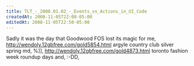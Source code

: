 ```yaml
---
title: TLT_-_2008.01.02_-_Events_vs_Actions_in_UI_Code
createdAt: 2008-11-05T22:08-05:00
editedAt: 2008-11-05T22:50-05:00
---
```


Sadly it was the day that Goodwood FOS lost its magic for me, http://wendoly.12gbfree.com/gold5854.html argyle country club silver spring md,  %]], http://wendoly.12gbfree.com/gold4873.html toronto fashion week roundup days and,  :-DD, 

